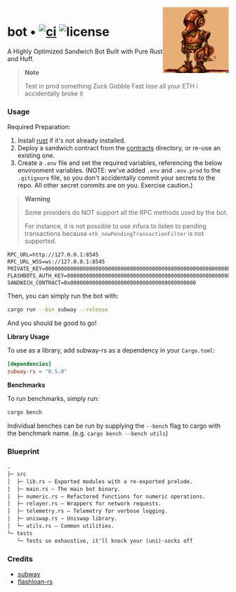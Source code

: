 <img align="right" width="150" height="150" top="100" src="./assets/bot.png">

# bot • [![ci](https://github.com/abigger87/subway-rs/actions/workflows/ci.yaml/badge.svg)](https://github.com/abigger87/subway-rs/actions/workflows/ci.yaml) ![license](https://img.shields.io/badge/License-MIT-green.svg?label=license)

A Highly Optimized Sandwich Bot Built with Pure Rust and Huff.

> **Note**
>
> Test in prod
> something Zuck Gobble Fast
> lose all your ETH
> i accidentally broke it

### Usage

Required Preparation:

1. Install [rust](https://www.rust-lang.org/tools/install) if it's not already installed.
2. Deploy a sandwich contract from the [contracts](../contracts/) directory, or re-use an existing one.
3. Create a `.env` file and set the required variables, referencing the below environment variables. (NOTE: we've added `.env` and `.env.prod` to the `.gitignore` file, so you don't accidentally commit your secrets to the repo. All other secret commits are on you. Exercise caution.)

> **Warning**
>
> Some providers do NOT support all the RPC methods used by the bot.
>
> For instance, it is not possible to use infura to listen to pending transactions because `eth_newPendingTransactionFilter` is not supported.

```ignore
RPC_URL=http://127.0.0.1:8545
RPC_URL_WSS=ws://127.0.0.1:8545
PRIVATE_KEY=0000000000000000000000000000000000000000000000000000000000000001
FLASHBOTS_AUTH_KEY=0000000000000000000000000000000000000000000000000000000000000002
SANDWICH_CONTRACT=0x0000000000000000000000000000000000000000
```

Then, you can simply run the bot with:

```bash
cargo run --bin subway --release
```

And you should be good to go!

**Library Usage**

To use as a library, add subway-rs as a dependency in your `Cargo.toml`:

```toml
[dependencies]
subway-rs = "0.5.0"
```

**Benchmarks**

To run benchmarks, simply run:

```bash
cargo bench
```

Individual benches can be run by supplying the `--bench` flag to cargo with the benchmark name. (e.g. `cargo bench --bench utils`)

### Blueprint

```txt
.
├─ src
│  ├─ lib.rs — Exported modules with a re-exported prelude.
│  ├─ main.rs — The main bot binary.
│  ├─ numeric.rs — Refactored functions for numeric operations.
│  ├─ relayer.rs — Wrappers for network requests.
│  ├─ telemetry.rs — Telemetry for verbose logging.
│  ├─ uniswap.rs — Uniswap library.
│  └─ utils.rs — Common utilities.
└─ tests
   └─ Tests so exhaustive, it'll knock your (uni)-socks off
```

### Credits

- [subway](https://github.com/libevm/subway)
- [flashloan-rs](https://github.com/whitenois3/flashloan-rs)
